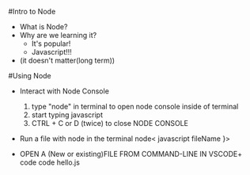 #Intro to Node

* What is Node?
* Why are we learning it?
    * It's popular!
    * Javascript!!!
* (it doesn't matter(long term))

#Using Node

* Interact with Node Console
    1. type "node" in terminal to open node console inside of terminal
    2. start typing javascript 
    3. CTRL + C or D (twice) to close NODE CONSOLE

* Run a file with node in the terminal
    node< javascript fileName }>


* OPEN A (New or existing)FILE FROM COMMAND-LINE IN VSCODE+
        code <filename>
        code hello.js

